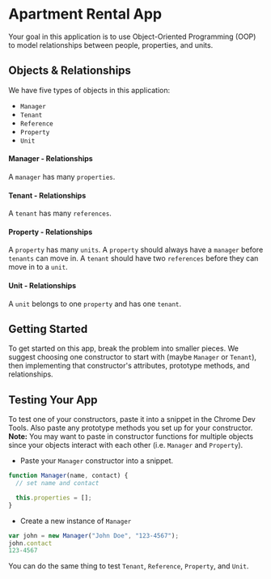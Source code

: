 # Apartment Rental App

Your goal in this application is to use Object-Oriented Programming (OOP) to model relationships between people, properties, and units.

## Objects & Relationships

We have five types of objects in this application:

* `Manager`
* `Tenant`
* `Reference`
* `Property`
* `Unit`

#### Manager - Relationships

A `manager` has many `properties`.

#### Tenant - Relationships

A `tenant` has many `references`.

#### Property - Relationships

A `property` has many `units`. A `property` should always have a `manager` before `tenants` can move in. A `tenant` should have two `references` before they can move in to a `unit`.

#### Unit - Relationships

A `unit` belongs to one `property` and has one `tenant`.

## Getting Started

To get started on this app, break the problem into smaller pieces. We suggest choosing one constructor to start with (maybe `Manager` or `Tenant`), then implementing that constructor's attributes, prototype methods, and relationships.

## Testing Your App

To test one of your constructors, paste it into a snippet in the Chrome Dev Tools. Also paste any prototype methods you set up for your constructor. **Note:** You may want to paste in constructor functions for multiple objects since your objects interact with each other (i.e. `Manager` and `Property`).

* Paste your `Manager` constructor into a snippet.

```js
function Manager(name, contact) {
  // set name and contact

  this.properties = [];
}
```

* Create a new instance of `Manager`

```js
var john = new Manager("John Doe", "123-4567");
john.contact
123-4567
```

You can do the same thing to test `Tenant`, `Reference`, `Property`, and `Unit`.